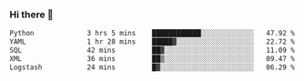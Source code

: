 ### Hi there 👋

<!--START_SECTION:waka-->

```txt
Python             3 hrs 5 mins    ████████████░░░░░░░░░░░░░   47.92 %
YAML               1 hr 28 mins    █████▓░░░░░░░░░░░░░░░░░░░   22.72 %
SQL                42 mins         ██▓░░░░░░░░░░░░░░░░░░░░░░   11.09 %
XML                36 mins         ██▒░░░░░░░░░░░░░░░░░░░░░░   09.47 %
Logstash           24 mins         █▓░░░░░░░░░░░░░░░░░░░░░░░   06.29 %
```

<!--END_SECTION:waka-->

<!--
**Jonas-VanHaeken/Jonas-VanHaeken** is a ✨ _special_ ✨ repository because its `README.md` (this file) appears on your GitHub profile.

Here are some ideas to get you started:

- 🔭 I’m currently working on ...
- 🌱 I’m currently learning ...
- 👯 I’m looking to collaborate on ...
- 🤔 I’m looking for help with ...
- 💬 Ask me about ...
- 📫 How to reach me: ...
- 😄 Pronouns: ...
- ⚡ Fun fact: ...
-->
